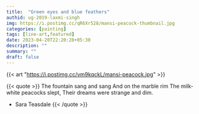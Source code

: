 ```yaml
---
title:  "Green eyes and blue feathers"
authid: ug-2019-laxmi-singh
img: https://i.postimg.cc/qR6Xr528/mansi-peacock-thumbnail.jpg
categories: [painting]
tags: [line-art,featured]
date: 2023-04-20T22:20:28+05:30
description: ""
summary: ""
draft: false
---
```


{{< art "https://i.postimg.cc/vm9kqckL/mansi-peacock.jpg" >}}

{{< quote >}}
The fountain sang and sang
And on the marble rim
The milk-white peacocks slept,
Their dreams were strange and dim.
- Sara Teasdale
{{< /quote >}}